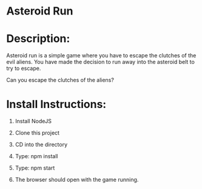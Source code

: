 Asteroid Run
============


Description:
============

Asteroid run is a simple game where you have to escape the clutches of the evil
aliens. You have made the decision to run away into the asteroid belt to try to
escape.

Can you escape the clutches of the aliens?


Install Instructions:
=====================

1. Install NodeJS

2. Clone this project

3. CD into the directory

4. Type: npm install

5. Type: npm start

6. The browser should open with the game running.

